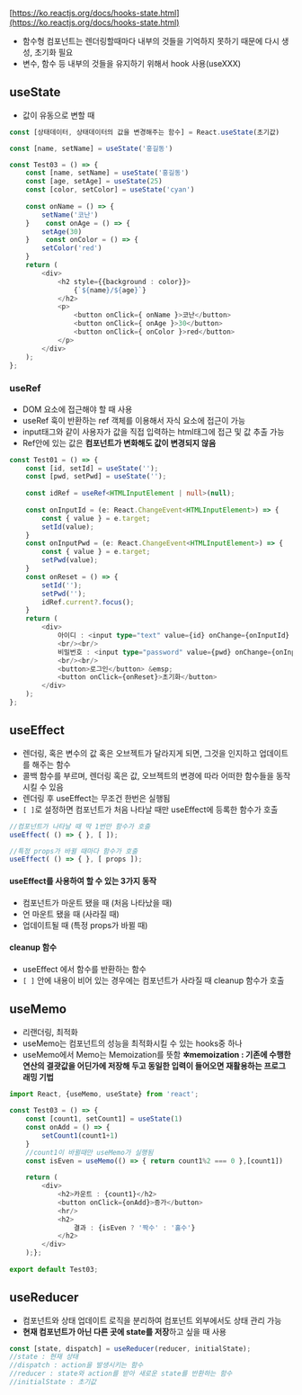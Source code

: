 
[https://ko.reactjs.org/docs/hooks-state.html](https://ko.reactjs.org/docs/hooks-state.html)

- 함수형 컴포넌트는 렌더링할때마다 내부의 것들을 기억하지 못하기 때문에 다시 생성, 초기화 필요
-  변수, 함수 등 내부의 것들을 유지하기 위해서 hook 사용(useXXX)

## useState
- 값이 유동으로 변할 때
```typescript
const [상태데이터, 상태데이터의 값을 변경해주는 함수] = React.useState(초기값)

const [name, setName] = useState('홍길동')
```

```typescript
const Test03 = () => {  
    const [name, setName] = useState('홍길동')  
    const [age, setAge] = useState(25)  
    const [color, setColor] = useState('cyan')  
  
    const onName = () => {  
        setName('코난')  
    }    const onAge = () => {  
        setAge(30)  
    }    const onColor = () => {  
        setColor('red')  
    }  
    return (  
        <div>  
            <h2 style={{background : color}}>  
                {`${name}/${age}`}  
            </h2>  
            <p>  
                <button onClick={ onName }>코난</button>  
                <button onClick={ onAge }>30</button>  
                <button onClick={ onColor }>red</button>  
            </p>  
        </div>  
    );
};
```


### useRef
- DOM 요소에 접근해야 할 때 사용
- useRef 훅이 반환하는 ref 객체를 이용해서 자식 요소에 접근이 가능
- input태그와 같이 사용자가 값을 직접 입력하는 html태그에 접근 및 값 추출 가능
- Ref안에 있는 값은 **컴포넌트가 변화해도 값이 변경되지 않음**
```typescript
const Test01 = () => {  
    const [id, setId] = useState('');  
    const [pwd, setPwd] = useState('');  
  
    const idRef = useRef<HTMLInputElement | null>(null);  
  
    const onInputId = (e: React.ChangeEvent<HTMLInputElement>) => {  
        const { value } = e.target;  
        setId(value);  
    }  
    const onInputPwd = (e: React.ChangeEvent<HTMLInputElement>) => {  
        const { value } = e.target;  
        setPwd(value);  
    }  
    const onReset = () => {  
        setId('');  
        setPwd('');  
        idRef.current?.focus();  
    }  
    return (  
        <div>  
            아이디 : <input type="text" value={id} onChange={onInputId} ref={idRef} />  
            <br/><br/>  
            비밀번호 : <input type="password" value={pwd} onChange={onInputPwd}  />  
            <br/><br/>  
            <button>로그인</button> &emsp;  
            <button onClick={onReset}>초기화</button>  
        </div>  
    );
};
```


## useEffect
- 렌더링, 혹은 변수의 값 혹은 오브젝트가 달라지게 되면, 그것을 인지하고 업데이트를 해주는 함수
- 콜백 함수를 부르며, 렌더링 혹은 값, 오브젝트의 변경에 따라 어떠한 함수들을 동작시킬 수 있음
- 렌더링 후 useEffect는 무조건 한번은 실행됨
- `[ ]`로 설정하면 컴포넌트가 처음 나타날 때만 useEffect에 등록한 함수가 호출
```typescript
//컴포넌트가 나타날 때 딱 1번만 함수가 호출 
useEffect( () => { }, [ ]);

//특정 props가 바뀔 때마다 함수가 호출 
useEffect( () => { }, [ props ]);
```

#### useEffect를 사용하여 할 수 있는 3가지 동작
- 컴포넌트가 마운트 됐을 때 (처음 나타났을 때)
- 언 마운트 됐을 때 (사라질 때)
- 업데이트될 때 (특정 props가 바뀔 때)

#### cleanup 함수
- useEffect 에서 함수를 반환하는 함수
- `[ ]` 안에 내용이 비어 있는 경우에는 컴포넌트가 사라질 때 cleanup 함수가 호출

## useMemo
- 리랜더링, 최적화
- useMemo는 컴포넌트의 성능을 최적화시킬 수 있는 hooks중 하나
- useMemo에서 Memo는 Memoization를 뜻함
 **✲memoization : 기존에 수행한 연산의 결괏값을 어딘가에 저장해 두고 동일한 입력이 들어오면 재활용하는 프로그래밍 기법**
```typescript
import React, {useMemo, useState} from 'react';  
  
const Test03 = () => {  
    const [count1, setCount1] = useState(1)  
    const onAdd = () => {  
        setCount1(count1+1)  
    }  
    //count1이 바뀔때만 useMemo가 실행됨
    const isEven = useMemo(() => { return count1%2 === 0 },[count1])  
  
    return (  
        <div>  
            <h2>카운트 : {count1}</h2>  
            <button onClick={onAdd}>증가</button>  
            <hr/>  
            <h2>  
                결과 : {isEven ? '짝수' : '홀수'}  
            </h2>  
        </div>  
    );};  
  
export default Test03;
```


## useReducer
- 컴포넌트와 상태 업데이트 로직을 분리하여 컴포넌트 외부에서도 상태 관리 가능
- **현재 컴포넌트가 아닌 다른 곳에 state를 저장**하고 싶을 때 사용
```typescript
const [state, dispatch] = useReducer(reducer, initialState);
//state : 현재 상태 
//dispatch : action을 발생시키는 함수 
//reducer : state와 action를 받아 새로운 state를 반환하는 함수 
//initialState : 초기값
```
